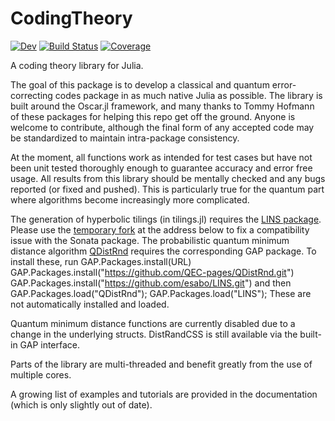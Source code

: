 # CodingTheory

[![Dev](https://img.shields.io/badge/docs-dev-blue.svg)](https://esabo.github.io/CodingTheory/dev/)
[![Build Status](https://github.com/esabo/CodingTheory/actions/workflows/Tests.yml/badge.svg?branch=master)](https://github.com/esabo/CodingTheory/actions/workflows/Tests.yml?query=branch%3Amaster)
[![Coverage](https://codecov.io/gh/esabo/CodingTheory/branch/master/graph/badge.svg)](https://codecov.io/gh/esabo/CodingTheory)

A coding theory library for Julia.

The goal of this package is to develop a classical and quantum error-correcting codes package in as much native Julia as possible. The library is built around the Oscar.jl framework, and many thanks to Tommy Hofmann of these packages for helping this repo get off the ground. Anyone is welcome to contribute, although the final form of any accepted code may be standardized to maintain intra-package consistency.

At the moment, all functions work as intended for test cases but have not been unit tested thoroughly enough to guarantee accuracy and error free usage. All results from this library should be mentally checked and any bugs reported (or fixed and pushed). This is particularly true for the quantum part where algorithms become increasingly more complicated.

The generation of hyperbolic tilings (in tilings.jl) requires the [LINS package](https://github.com/FriedrichRober/LINS). Please use the [temporary fork](https://github.com/esabo/LINS.git) at the address below to fix a compatibility issue with the Sonata package. The probabilistic quantum minimum distance algorithm [QDistRnd](https://github.com/QEC-pages/QDistRnd.git) requires the corresponding GAP package. To install these, run 
    GAP.Packages.install(URL)
    GAP.Packages.install("https://github.com/QEC-pages/QDistRnd.git")
    GAP.Packages.install("https://github.com/esabo/LINS.git")
and then
    GAP.Packages.load("QDistRnd");
    GAP.Packages.load("LINS");
These are not automatically installed and loaded.

Quantum minimum distance functions are currently disabled due to a change in the underlying structs. DistRandCSS is still available via the built-in GAP interface.

Parts of the library are multi-threaded and benefit greatly from the use of multiple cores.

A growing list of examples and tutorials are provided in the documentation (which is only slightly out of date).